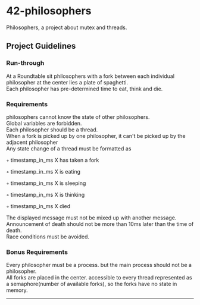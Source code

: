 # 42-philosophers
Philosophers, a project about mutex and threads.

## Project Guidelines

### Run-through

At a Roundtable sit philosophers with a fork between each individual philosopher
at the center lies a plate of spaghetti.  
Each philosopher has pre-determined time to eat, think and die.  
### Requirements

philosophers cannot know the state of other philosophers.  
Global variables are forbidden.  
Each philosopher should be a thread.  
When a fork is picked up by one philosopher, it can't be picked up by the adjacent philosopher  
Any state change of a thread must be formatted as

◦ timestamp_in_ms X has taken a fork

◦ timestamp_in_ms X is eating

◦ timestamp_in_ms X is sleeping

◦ timestamp_in_ms X is thinking

◦ timestamp_in_ms X died

The displayed message must not be mixed up with another message.  
Announcement of death should not be more than 10ms later than the time of death.  
Race conditions must be avoided.

### Bonus Requirements

Every philosopher must be a process. but the main process should not be a philosopher.  
All forks are placed in the center. accessible to every thread
represented as a semaphore(number of available forks), so the forks have no state in memory.


-----------------------------

